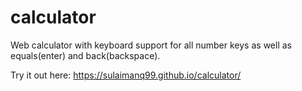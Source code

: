 # calculator

Web calculator with keyboard support for all number keys as well as equals(enter) and back(backspace).

Try it out here: https://sulaimanq99.github.io/calculator/
